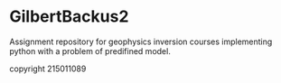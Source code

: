 # GilbertBackus2
Assignment repository for geophysics inversion courses implementing python with a problem of predifined model.

copyright 215011089

